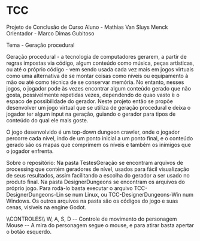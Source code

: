 # TCC
Projeto de Conclusão de Curso
Aluno - Mathias Van Sluys Menck
Orientador - Marco Dimas Gubitoso

Tema - Geração procedural

  Geração procedural - a tecnologia de computadores gerarem, a partir de regras impostas via código, algum conteúdo como música, peças artísticas, ou até o próprio código - vem sendo usada cada vez mais em jogos virtuais como uma alternativa de se montar coisas como níveis ou equipamento à mão ou até como técnica de se conservar memória. No entanto, nesses jogos, o jogador pode às vezes encontrar algum conteúdo gerado que não gosta, possivelmente repetidas vezes, dependendo do quao vasto ́e o espaco de possibilidade do gerador. Neste projeto então se propõe desenvolver um jogo virtual que se utiliza de geraçâo procedural e deixa o jogador ter algum input na geração, guiando o gerador para tipos de conteúdo do qual ele mais goste.

O jogo desenvolvido é um top-down dungeon crawler, onde o jogador percorre cada nível, indo de um ponto inicial a um ponto final, e o conteúdo gerado são os mapas que comprimem os níveis e também os inimigos que o jogador enfrenta.

Sobre o repositório:
  Na pasta TestesGeração se encontram arquivos de processing que contém geradores de nível, usados para fácil visualização de seus resultados, assim facilitando a escolha do gerador a ser usado no produto final.
  Na pasta DesignerDungeons se encontram os arquivos do próprio jogo. Para rodá-lo basta executar o arquivo TCC-DesignerDungeons-Lin se num Linux, ou TCC-DesignerDungeons-Win num Windows. Os outros arquivos na pasta são os códigos do jogo e suas cenas, visíveis na engine Godot.


\\\\CONTROLES\\\\
W, A, S, D -- Controle de movimento do personagem
Mouse -- A mira do personagem segue o mouse, e para atirar basta apertar o botão esquerdo.
